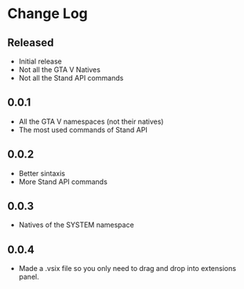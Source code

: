 # Change Log

## Released

- Initial release
- Not all the GTA V Natives
- Not all the Stand API commands

## 0.0.1

- All the GTA V namespaces (not their natives)
- The most used commands of Stand API

## 0.0.2

- Better sintaxis
- More Stand API commands

## 0.0.3

- Natives of the SYSTEM namespace

## 0.0.4

- Made a .vsix file so you only need to drag and drop into extensions panel.